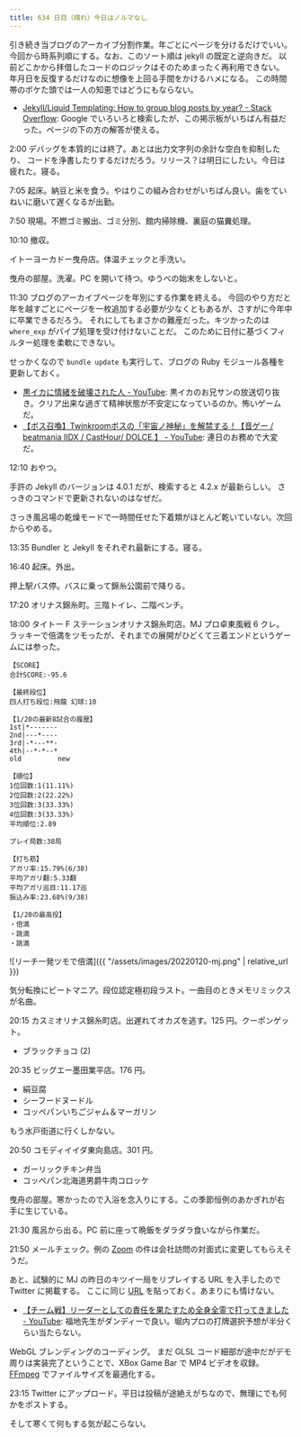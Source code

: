 ```yaml
---
title: 634 日目（晴れ）今日はノルマなし
---
```


引き続き当ブログのアーカイブ分割作業。年ごとにページを分けるだけでいい。
今回から時系列順にする。なお、このソート順は jekyll の既定と逆向きだ。
以前どこかから拝借したコードのロジックはそのためまったく再利用できない。
年月日を反復するだけなのに想像を上回る手間をかけるハメになる。
この時間帯のボケた頭では一人の知恵ではどうにもならない。

* [Jekyll/Liquid Templating: How to group blog posts by year? - Stack Overflow](https://stackoverflow.com/questions/19086284/jekyll-liquid-templating-how-to-group-blog-posts-by-year):
  Google でいろいろと検索したが、この掲示板がいちばん有益だった。ページの下の方の解答が使える。

2:00 デバッグを本質的には終了。あとは出力文字列の余計な空白を抑制したり、
コードを浄書したりするだけだろう。リリース？は明日にしたい。今日は疲れた。寝る。

7:05 起床。納豆と米を食う。やはりこの組み合わせがいちばん良い。歯をていねいに磨いて遅くなるが出勤。

7:50 現場。不燃ゴミ搬出、ゴミ分別、館内掃除機、裏庭の猫糞処理。

10:10 撤収。

イトーヨーカドー曳舟店。体温チェックと手洗い。

曳舟の部屋。洗濯。PC を開いて待つ。ゆうべの始末をしないと。

11:30 ブログのアーカイブページを年別にする作業を終える。
今回のやり方だと年を越すごとにページを一枚追加する必要が少なくともあるが、さすがに今年中に卒業できるだろう。
それにしてもまさかの難産だった。キツかったのは `where_exp` がパイプ処理を受け付けないことだ。
このために日付に基づくフィルター処理を柔軟にできない。

せっかくなので `bundle update` も実行して、ブログの Ruby モジュール各種を更新しておく。

* [黒イカに情緒を破壊された人 - YouTube](https://www.youtube.com/watch?v=wbMnkc9cIaU):
  黒イカのお兄サンの放送切り抜き。クリア出来な過ぎて精神状態が不安定になっているのか。怖いゲームだ。
* [【ボス召喚】Twinkroomボスの「宇宙ノ神秘」を解禁する！【音ゲー / beatmania IIDX / CastHour/ DOLCE.】 - YouTube](https://www.youtube.com/watch?v=qSOpGZGtb3Y):
  連日のお務めで大変だ。

12:10 おやつ。

手許の Jekyll のバージョンは 4.0.1 だが、検索すると 4.2.x が最新らしい。
さっきのコマンドで更新されないのはなぜだ。

さっき風呂場の乾燥モードで一時間任せた下着類がほとんど乾いていない。次回からやめる。

13:35 Bundler と Jekyll をそれぞれ最新にする。寝る。

16:40 起床。外出。

押上駅バス停。バスに乗って錦糸公園前で降りる。

17:20 オリナス錦糸町。三階トイレ、二階ベンチ。

18:00 タイトー F ステーションオリナス錦糸町店。MJ プロ卓東風戦 6 クレ。
ラッキーで倍満をツモったが、それまでの展開がひどくて三着エンドというゲームには参った。

```text
【SCORE】
合計SCORE:-95.6

【最終段位】
四人打ち段位:飛龍 幻球:10

【1/20の最新8試合の履歴】
1st|*-------
2nd|---*----
3rd|-*---**-
4th|--*-*--*
old         new

【順位】
1位回数:1(11.11%)
2位回数:2(22.22%)
3位回数:3(33.33%)
4位回数:3(33.33%)
平均順位:2.89

プレイ局数:38局

【打ち筋】
アガリ率:15.79%(6/38)
平均アガリ翻:5.33翻
平均アガリ巡目:11.17巡
振込み率:23.68%(9/38)

【1/20の最高役】
・倍満
・跳満
・跳満
```

![リーチ一発ツモで倍満]({{ "/assets/images/20220120-mj.png" | relative_url }})

気分転換にビートマニア。段位認定極初段ラスト。一曲目のときメモリミックスが名曲。

20:15 カスミオリナス錦糸町店。出遅れてオカズを逃す。125 円。クーポンゲット。

* ブラックチョコ (2)

20:35 ビッグエー墨田業平店。176 円。

* 絹豆腐
* シーフードヌードル
* コッペパンいちごジャム＆マーガリン

もう水戸街道に行くしかない。

20:50 コモディイイダ東向島店。301 円。

* ガーリックチキン弁当
* コッペパン北海道男爵牛肉コロッケ

曳舟の部屋。寒かったので入浴を念入りにする。この季節恒例のあかぎれが右手に生じている。

21:30 風呂から出る。PC 前に座って晩飯をダラダラ食いながら作業だ。

21:50 メールチェック。例の [Zoom] の件は会社訪問の対面式に変更してもらえそうだ。

あと、試験的に MJ の昨日のキツイ一局をリプレイする URL を入手したので Twitter に掲載する。
ここに同じ [URL](http://mj.sega.jp/mj5evo/viewer/smart.html?B=2000&T=0_342_169_289&S=42&H=jmoqrrtvxz25d_efhuukoop1134_ttvwwjknngi23_406778bgmoppq&A=hvqhliib9h3kugpi-j4ow2y_i_c_y_i_b27_4_h7ert_z_1_6rl_x3P117_2_a_d1vxy_fx9_a_j_z9a_lkmpCoqtP2j3p8_d_9_g_Cf-mcua_63n_P2lqqczj_sKsDkL9_y_fzguz_d8l_54vlx_56k48_b6u_~2b&D=8&Z=2hrbferckm8wx61&V=39)
を貼っておく。あまりにも情けない。

* [【チーム戦】リーダーとしての責任を果たすため全身全霊で打ってきました - YouTube](https://www.youtube.com/watch?v=NamvmC_urf0):
  福地先生がダンディーで良い。堀内プロの打牌選択予想が半分くらい当たらない。

WebGL ブレンディングのコーディング。
まだ GLSL コード細部が途中だがデモ周りは実装完了ということで、XBox Game Bar で MP4 ビデオを収録。
[FFmpeg] でファイルサイズを最適化する。

23:15 Twitter にアップロード。平日は投稿が途絶えがちなので、無理にでも何かをポストする。

そして寒くて何もする気が起こらない。

[FFmpeg]: <https://ffmpeg.org/ffmpeg.html>
[Zoom]: https://zoom.us/
